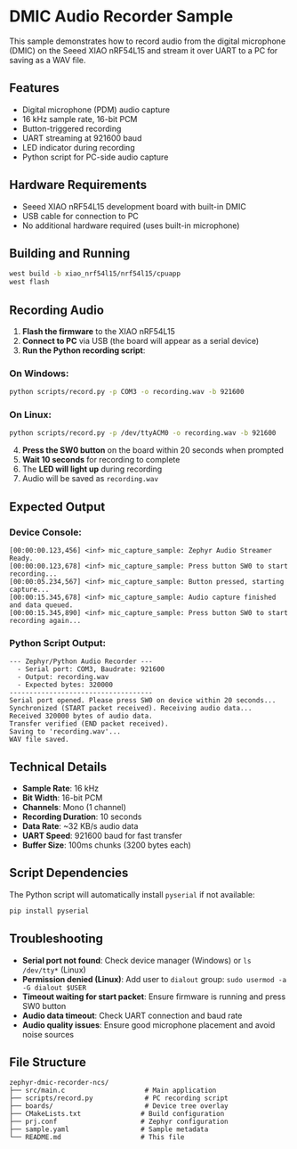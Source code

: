 # DMIC Audio Recorder Sample

This sample demonstrates how to record audio from the digital microphone (DMIC) on the Seeed XIAO nRF54L15 and stream it over UART to a PC for saving as a WAV file.

## Features
- Digital microphone (PDM) audio capture
- 16 kHz sample rate, 16-bit PCM
- Button-triggered recording
- UART streaming at 921600 baud
- LED indicator during recording
- Python script for PC-side audio capture

## Hardware Requirements
- Seeed XIAO nRF54L15 development board with built-in DMIC
- USB cable for connection to PC
- No additional hardware required (uses built-in microphone)

## Building and Running

```bash
west build -b xiao_nrf54l15/nrf54l15/cpuapp
west flash
```

## Recording Audio

1. **Flash the firmware** to the XIAO nRF54L15
2. **Connect to PC** via USB (the board will appear as a serial device)
3. **Run the Python recording script**:

### On Windows:
```bash
python scripts/record.py -p COM3 -o recording.wav -b 921600
```

### On Linux:
```bash  
python scripts/record.py -p /dev/ttyACM0 -o recording.wav -b 921600
```

4. **Press the SW0 button** on the board within 20 seconds when prompted
5. **Wait 10 seconds** for recording to complete
6. The **LED will light up** during recording
7. Audio will be saved as `recording.wav`

## Expected Output

### Device Console:
```
[00:00:00.123,456] <inf> mic_capture_sample: Zephyr Audio Streamer Ready.
[00:00:00.123,678] <inf> mic_capture_sample: Press button SW0 to start recording...
[00:00:05.234,567] <inf> mic_capture_sample: Button pressed, starting capture...
[00:00:15.345,678] <inf> mic_capture_sample: Audio capture finished and data queued.
[00:00:15.345,890] <inf> mic_capture_sample: Press button SW0 to start recording again...
```

### Python Script Output:
```
--- Zephyr/Python Audio Recorder ---
  - Serial port: COM3, Baudrate: 921600
  - Output: recording.wav
  - Expected bytes: 320000
------------------------------------
Serial port opened. Please press SW0 on device within 20 seconds...
Synchronized (START packet received). Receiving audio data...
Received 320000 bytes of audio data.
Transfer verified (END packet received).
Saving to 'recording.wav'...
WAV file saved.
```

## Technical Details
- **Sample Rate**: 16 kHz
- **Bit Width**: 16-bit PCM
- **Channels**: Mono (1 channel)
- **Recording Duration**: 10 seconds
- **Data Rate**: ~32 KB/s audio data
- **UART Speed**: 921600 baud for fast transfer
- **Buffer Size**: 100ms chunks (3200 bytes each)

## Script Dependencies
The Python script will automatically install `pyserial` if not available:
```bash
pip install pyserial
```

## Troubleshooting
- **Serial port not found**: Check device manager (Windows) or `ls /dev/tty*` (Linux)
- **Permission denied (Linux)**: Add user to `dialout` group: `sudo usermod -a -G dialout $USER`
- **Timeout waiting for start packet**: Ensure firmware is running and press SW0 button
- **Audio data timeout**: Check UART connection and baud rate
- **Audio quality issues**: Ensure good microphone placement and avoid noise sources

## File Structure
```
zephyr-dmic-recorder-ncs/
├── src/main.c                    # Main application
├── scripts/record.py             # PC recording script
├── boards/                       # Device tree overlay
├── CMakeLists.txt               # Build configuration
├── prj.conf                     # Zephyr configuration
├── sample.yaml                  # Sample metadata
└── README.md                    # This file
```